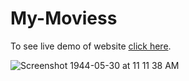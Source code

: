 # My-Moviess
To see live demo of website [click here](https://my-moviesss.netlify.app/).

![Screenshot 1944-05-30 at 11 11 38 AM](https://user-images.githubusercontent.com/101960479/185777384-002f2539-a60c-42c3-bb6c-d32cd8bd0b95.png)
